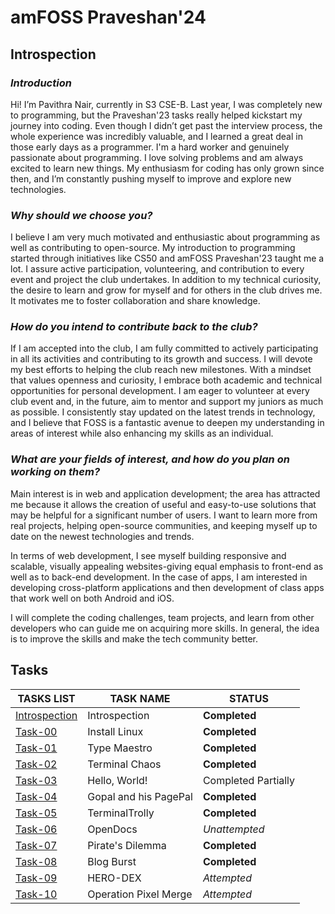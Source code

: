 # amFOSS Praveshan'24
## Introspection

### *Introduction*
Hi! I’m Pavithra Nair, currently in S3 CSE-B. Last year, I was completely new to programming, but the Praveshan'23 tasks really helped kickstart my journey into coding. Even though I didn’t get past the interview process, the whole experience was incredibly valuable, and I learned a great deal in those early days as a programmer. I'm a hard worker and genuinely passionate about programming. I love solving problems and am always excited to learn new things. My enthusiasm for coding has only grown since then, and I’m constantly pushing myself to improve and explore new technologies.

### *Why should we choose you?*
I believe I am very much motivated and enthusiastic about programming as well as contributing to open-source. My introduction to programming started through initiatives like CS50 and amFOSS Praveshan'23 taught me a lot. I assure active participation, volunteering, and contribution to every event and project the club undertakes. In addition to my technical curiosity, the desire to learn and grow for myself and for others in the club drives me. It motivates me to foster collaboration and share knowledge.

### *How do you intend to contribute back to the club?*
If I am accepted into the club, I am fully committed to actively participating in all its activities and contributing to its growth and success. I will devote my best efforts to helping the club reach new milestones. With a mindset that values openness and curiosity, I embrace both academic and technical opportunities for personal development. I am eager to volunteer at every club event and, in the future, aim to mentor and support my juniors as much as possible. I consistently stay updated on the latest trends in technology, and I believe that FOSS is a fantastic avenue to deepen my understanding in areas of interest while also enhancing my skills as an individual.
### *What are your fields of interest, and how do you plan on working on them?*
Main interest is in web and application development; the area has attracted me because it allows the creation of useful and easy-to-use solutions that may be helpful for a significant number of users. I want to learn more from real projects, helping open-source communities, and keeping myself up to date on the newest technologies and trends.

In terms of web development, I see myself building responsive and scalable, visually appealing websites-giving equal emphasis to front-end as well as to back-end development. In the case of apps, I am interested in developing cross-platform applications and then development of class apps that work well on both Android and iOS.

I will complete the coding challenges, team projects, and learn from other developers who can guide me on acquiring more skills. In general, the idea is to improve the skills and make the tech community better.
## Tasks

**TASKS LIST**|**TASK NAME**|**STATUS**
--------------|---------------|---------------
[Introspection](https://github.com/pn1616/amfoss_tasks/blob/main/README.md#introspection)|Introspection|**Completed**
[Task-00](https://github.com/pn1616/amfoss-tasks/tree/main/task-00)|Install Linux|**Completed**
[Task-01](https://github.com/pn1616/amfoss-tasks/tree/main/task-01)|Type Maestro|**Completed**
[Task-02](https://github.com/pn1616/amfoss-tasks/tree/main/task-02)|Terminal Chaos|**Completed**
[Task-03](https://github.com/pn1616/amfoss-tasks/tree/main/task-03)|Hello, World!|Completed Partially
[Task-04](https://github.com/pn1616/amfoss-tasks/tree/main/task-04)|Gopal and his PagePal|**Completed**
[Task-05](https://github.com/pn1616/amfoss-tasks/tree/main/task-05)|TerminalTrolly|**Completed**
[Task-06](https://github.com/pn1616/amfoss-tasks/tree/main/task-06)|OpenDocs|*Unattempted*
[Task-07](https://github.com/pn1616/amfoss-tasks/tree/main/task-07)|Pirate's Dilemma|**Completed**
[Task-08](https://github.com/pn1616/amfoss-tasks/tree/main/task-08)|Blog Burst|**Completed**
[Task-09](https://github.com/pn1616/amfoss_tasks/tree/main/task-09)|HERO-DEX|*Attempted*
[Task-10](https://github.com/pn1616/amfoss-tasks/tree/main/task-10)|Operation Pixel Merge|*Attempted*
